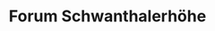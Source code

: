 ---
title: "Forum Schwanthalerhöhe"
url: /muenchen/forum-schwanthalerhoehe/
shop: Einkaufszentrum
---